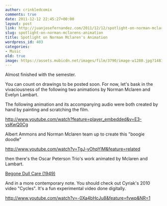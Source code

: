 ```yaml
---
author: crinkledcomix
comments: true
date: 2011-12-12 22:45:27+00:00
layout: post
link: http://juanjosefernandez.com/2011/12/12/spotlight-on-norman-mclarens-animation/
slug: spotlight-on-norman-mclarens-animation
title: Spotlight on Norman Mclaren's Animation
wordpress_id: 403
categories:
- Music
old: true
image: https://assets.mubicdn.net/images/film/3790/image-w1280.jpg?1481128231
---
```


Almost finished with the semester.

You can count on drawings to be posted soon. For now, let's bask in the vivaciousness of the following two animations by Norman Mclaren and Evelyn Lambart.

The following animation and its accompanying audio were both created by hand by painting and scratching the film.

http://www.youtube.com/watch?feature=player_embedded&v=E3-vsKwQ0Cg

Albert Ammons and Norman Mclaren team up to create this "boogie doodle"

http://www.youtube.com/watch?v=TgJ-yOhpYIM&feature=related

then there's the Oscar Peterson Trio's work animated by Mclaren and Lambart.

[Begone Dull Care (1949)](http://www.youtube.com/watch?v=h8uktqgKgw0)



And in a more contemporary note. You should check out Cyriak's 2010 video "Cycles". It's a fun experimental video done digitally.

http://www.youtube.com/watch?v=-0Xa4bHcJu8&feature=fvwp&NR=1

